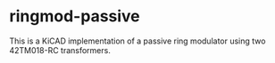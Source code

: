# ringmod-passive
This is a KiCAD implementation of a passive ring modulator using two 42TM018-RC transformers.
